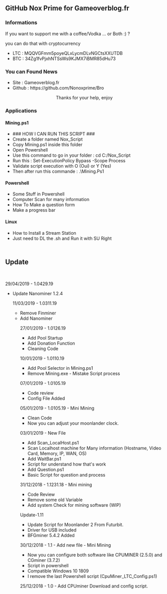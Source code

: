 <!-- wp:heading -->
<h2>GitHub Nox Prime for Gameoverblog.fr</h2>
<!-- /wp:heading -->

<!-- wp:paragraph -->
<p></p>
<!-- /wp:paragraph -->

<!-- wp:heading {"level":3} -->
<h3>Informations </h3>
<!-- /wp:heading -->

<!-- wp:paragraph -->
<p>If you want to support me with a coffee/Vodka … or Both :) ?</p>
<!-- /wp:paragraph -->

<!-- wp:paragraph -->
<p>you can do that with cryptocurrency</p>
<!-- /wp:paragraph -->

<!-- wp:list -->
<ul><li>LTC : MQQVGFmm5poyeQLxLycmDLvNGCtsXXUTDB</li><li>BTC : 34Zg1fvPjxhNTSsWs9KJMX7iBMR85dHu73</li></ul>
<!-- /wp:list -->

<!-- wp:heading {"level":3} -->
<h3></h3>
<!-- /wp:heading -->

<!-- wp:heading {"level":3} -->
<h3>You can Found News </h3>
<!-- /wp:heading -->

<!-- wp:list -->
<ul><li>Site : Gameoverblog.fr</li><li>Github : https://github.com/Nonoxprime/Bro</li></ul>
<!-- /wp:list -->

<!-- wp:paragraph {"align":"center"} -->
<p style="text-align:center">Thanks for your help, enjoy</p>
<!-- /wp:paragraph -->

<!-- wp:heading {"level":3} -->
<h3>Applications</h3>
<!-- /wp:heading -->

<!-- wp:heading {"level":4} -->
<h4>Mining.ps1</h4>
<!-- /wp:heading -->

<!-- wp:list -->
<ul><li>### HOW I CAN RUN THIS SCRIPT ###</li>
  <li>Create a folder named Nox_Script</li>
  <li>Copy Mining.ps1 inside this folder</li>
  <li>Open Powershell</li>
  <li>Use this command to go in your folder : cd C:/Nox_Script</li>
  <li>Run this : Set-ExecutionPolicy Bypass -Scope Process</li>
  <li>Validate script execution with O (Oui) or Y (Yes)</li>
  <li>Then after run this commande : .\Mining.Ps1</li>
 </ul>
<!-- /wp:list -->

<!-- wp:heading {"level":4} -->
<h4>Powershell</h4>
<!-- /wp:heading -->

<!-- wp:list -->
<ul><li>Some Stuff in Powershell</li><li>Computer Scan for many information</li><li>How To Make a question form</li><li>Make a progress bar</li></ul>
<!-- /wp:list -->

<!-- wp:heading {"level":4} -->
<h4>Linux</h4>
<!-- /wp:heading -->

<!-- wp:list -->
<ul><li>How to Install a Stream Station</li><li>Just need to DL the .sh and Run it with SU Right</li></ul>
<!-- /wp:list -->

<!-- wp:heading -->
<h2><br> Update </h2>
<!-- /wp:heading -->

<!-- wp:paragraph -->
<p><br></p>
<!-- /wp:paragraph -->

<!-- wp:paragraph -->
<p>29/04/2019 - 1.0429.19</p>
<!-- /wp:paragraph -->
<!-- wp:list -->
<ul><li>Update Nanominer 1.2.4</li>
<!-- /wp:list -->

<!-- wp:paragraph -->
<p>11/03/2019 - 1.0311.19</p>
<!-- /wp:paragraph -->
<!-- wp:list -->
<ul><li>Remove Finminer</li>
  <li>Add Nanominer</li>
<!-- /wp:list -->

<!-- wp:paragraph -->
<p>27/01/2019 - 1.0126.19</p>
<!-- /wp:paragraph -->
<!-- wp:list -->
<ul><li>Add Pool Startup</li>
  <li>Add Donation Function</li>
  <li>Cleaning Code</li></ul>
<!-- /wp:list -->


<!-- wp:paragraph -->
<p>10/01/2019 - 1.0110.19</p>
<!-- /wp:paragraph -->
<!-- wp:list -->
<ul><li>Add Pool Selector in Mining.ps1</li>
  <li>Remove Mining.exe - Mistake Script process</li></ul>
<!-- /wp:list -->

<!-- wp:paragraph -->
<p>07/01/2019 - 1.0105.19</p>
<!-- /wp:paragraph -->

<!-- wp:list -->
<ul><li>Code review</li><li>Config File Added</li></ul>
<!-- /wp:list -->

<!-- wp:paragraph -->
<p></p>
<!-- /wp:paragraph -->

<!-- wp:paragraph -->
<p>05/01/2019 - 1.0105.19 - Mini Mining</p>
<!-- /wp:paragraph -->

<!-- wp:list -->
<ul><li>Clean Code</li><li>Now you can adjust your moonlander clock.</li></ul>
<!-- /wp:list -->

<!-- wp:paragraph -->
<p></p>
<!-- /wp:paragraph -->

<!-- wp:paragraph -->
<p>03/01/2019 - New File</p>
<!-- /wp:paragraph -->

<!-- wp:list -->
<ul><li>Add Scan_LocalHost.ps1</li><li>Scan Localhost machine for Many information (Hostname, Video Card, Memory, IP, WAN, OS)</li><li>Add WaitBar.ps1</li><li>Script for understand how that's work</li><li>Add Question.ps1</li><li>Basic Script for question and process</li></ul>
<!-- /wp:list -->

<!-- wp:paragraph -->
<p></p>
<!-- /wp:paragraph -->

<!-- wp:paragraph -->
<p>31/12/2018 - 1.1231.18 - Mini mining</p>
<!-- /wp:paragraph -->

<!-- wp:list -->
<ul><li>Code Review</li><li>Remove some old Variable</li><li>Add system Check for mining software (WIP)</li></ul>
<!-- /wp:list -->

<!-- wp:paragraph -->
<p></p>
<!-- /wp:paragraph -->

<!-- wp:paragraph -->
<p>Update-1.11</p>
<!-- /wp:paragraph -->

<!-- wp:list -->
<ul><li>Update Script for Moonlander 2 From Futurbit.</li><li>Driver for USB included</li><li>BFGminer 5.4.2 Added</li></ul>
<!-- /wp:list -->

<!-- wp:paragraph -->
<p></p>
<!-- /wp:paragraph -->

<!-- wp:paragraph -->
<p>30/12/2018 - 1.1 - Add new file - Mini Mining</p>
<!-- /wp:paragraph -->

<!-- wp:list -->
<ul><li>Now you can configure both software like CPUMINER (2.5.0) and CGminer (3.7.2)</li><li>Script in powershell</li><li>Compatible Windows 10 1809</li><li>I remove the last Powershell script (CpuMiner_LTC_Config.ps1)</li></ul>
<!-- /wp:list -->

<!-- wp:paragraph -->
<p></p>
<!-- /wp:paragraph -->

<!-- wp:paragraph -->
<p>25/12/2018 - 1.0 - Add CPUminer Download and config script.</p>
<!-- /wp:paragraph -->
